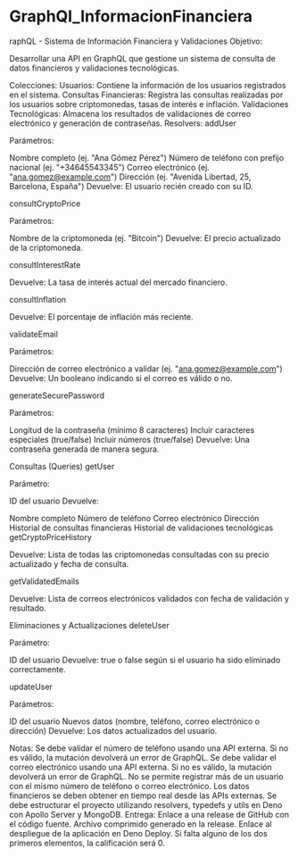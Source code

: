 # GraphQl_InformacionFinanciera

raphQL - Sistema de Información Financiera y Validaciones
Objetivo:

Desarrollar una API en GraphQL que gestione un sistema de consulta de datos financieros y validaciones tecnológicas.

Colecciones:
Usuarios: Contiene la información de los usuarios registrados en el sistema.
Consultas Financieras: Registra las consultas realizadas por los usuarios sobre criptomonedas, tasas de interés e inflación.
Validaciones Tecnológicas: Almacena los resultados de validaciones de correo electrónico y generación de contraseñas.
Resolvers:
addUser

Parámetros:

Nombre completo (ej. "Ana Gómez Pérez")
Número de teléfono con prefijo nacional (ej. "+34645543345")
Correo electrónico (ej. "ana.gomez@example.com")
Dirección (ej. "Avenida Libertad, 25, Barcelona, España")
Devuelve:
El usuario recién creado con su ID.

consultCryptoPrice

Parámetros:

Nombre de la criptomoneda (ej. "Bitcoin")
Devuelve:
El precio actualizado de la criptomoneda.

consultInterestRate

Devuelve:
La tasa de interés actual del mercado financiero.

consultInflation

Devuelve:
El porcentaje de inflación más reciente.

validateEmail

Parámetros:

Dirección de correo electrónico a validar (ej. "ana.gomez@example.com")
Devuelve:
Un booleano indicando si el correo es válido o no.

generateSecurePassword

Parámetros:

Longitud de la contraseña (mínimo 8 caracteres)
Incluir caracteres especiales (true/false)
Incluir números (true/false)
Devuelve:
Una contraseña generada de manera segura.

Consultas (Queries)
getUser

Parámetro:

ID del usuario
Devuelve:

Nombre completo
Número de teléfono
Correo electrónico
Dirección
Historial de consultas financieras
Historial de validaciones tecnológicas
getCryptoPriceHistory

Devuelve:
Lista de todas las criptomonedas consultadas con su precio actualizado y fecha de consulta.

getValidatedEmails

Devuelve:
Lista de correos electrónicos validados con fecha de validación y resultado.

Eliminaciones y Actualizaciones
deleteUser

Parámetro:

ID del usuario
Devuelve:
true o false según si el usuario ha sido eliminado correctamente.

updateUser

Parámetros:

ID del usuario
Nuevos datos (nombre, teléfono, correo electrónico o dirección)
Devuelve:
Los datos actualizados del usuario.

Notas:
Se debe validar el número de teléfono usando una API externa. Si no es válido, la mutación devolverá un error de GraphQL.
Se debe validar el correo electrónico usando una API externa. Si no es válido, la mutación devolverá un error de GraphQL.
No se permite registrar más de un usuario con el mismo número de teléfono o correo electrónico.
Los datos financieros se deben obtener en tiempo real desde las APIs externas.
Se debe estructurar el proyecto utilizando resolvers, typedefs y utils en Deno con Apollo Server y MongoDB.
Entrega:
Enlace a una release de GitHub con el código fuente.
Archivo comprimido generado en la release.
Enlace al despliegue de la aplicación en Deno Deploy.
Si falta alguno de los dos primeros elementos, la calificación será 0.
